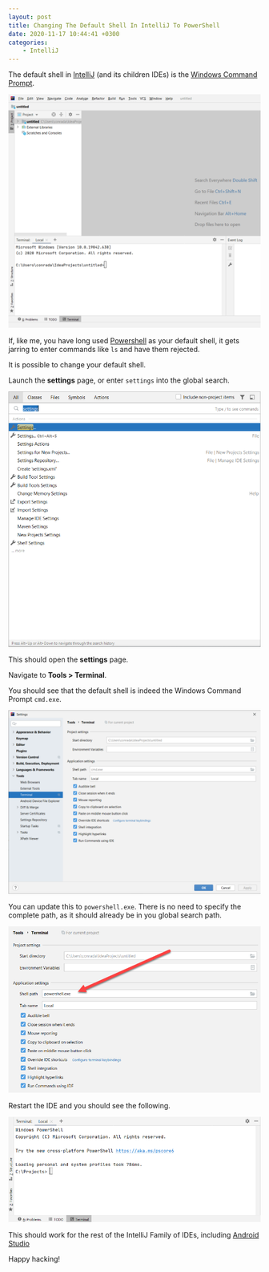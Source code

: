 ```yaml
---
layout: post
title: Changing The Default Shell In IntelliJ To PowerShell
date: 2020-11-17 10:44:41 +0300
categories:
    - IntelliJ
---
```

The default shell in [IntelliJ](https://www.jetbrains.com/idea/) (and its children IDEs) is the [Windows Command Prompt](https://www.sciencedirect.com/topics/computer-science/window-command-shell).

![](../images/2020/11/WindowsCommand.png)

If, like me, you have long used [Powershell](https://docs.microsoft.com/en-us/powershell/scripting/overview?view=powershell-7.1) as your default shell, it gets jarring to enter commands like `ls` and have them rejected.

It is possible to change your default shell.

Launch the **settings** page, or enter `settings` into the global search.

![](../images/2020/11/SettingsSearch.png)

This should open the **settings** page.

Navigate to **Tools > Terminal**.

You should see that the default shell is indeed the Windows Command Prompt `cmd.exe`.

![](../images/2020/11/ShellSetup.png)

You can update this to `powershell.exe`. There is no need to specify the complete path, as it should already be in you global search path.

![](../images/2020/11/SettingsPowershell.png)

Restart the IDE and you should see the following.

![](../images/2020/11/UpdatedShell.png)

This should work for the rest of the IntelliJ Family of IDEs, including [Android Studio](https://developer.android.com/studio)

Happy hacking!
